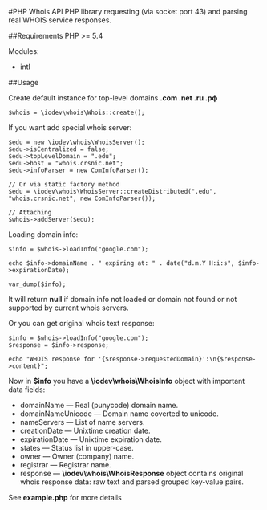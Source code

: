 #PHP Whois API
PHP library requesting (via socket port 43) and parsing real WHOIS service responses.

##Requirements
PHP >= 5.4

Modules:
- intl

##Usage

Create default instance for top-level domains __.com .net .ru .рф__
```
$whois = \iodev\whois\Whois::create();
```

If you want add special whois server:
```
$edu = new \iodev\whois\WhoisServer();
$edu->isCentralized = false;
$edu->topLevelDomain = ".edu";
$edu->host = "whois.crsnic.net";
$edu->infoParser = new ComInfoParser();

// Or via static factory method
$edu = \iodev\whois\WhoisServer::createDistributed(".edu", "whois.crsnic.net", new ComInfoParser());

// Attaching
$whois->addServer($edu);
```

Loading domain info:
```
$info = $whois->loadInfo("google.com");

echo $info->domainName . " expiring at: " . date("d.m.Y H:i:s", $info->expirationDate);

var_dump($info);
```
It will return __null__ if domain info not loaded or domain not found or not supported by current whois servers.

Or you can get original whois text response:
```
$info = $whois->loadInfo("google.com");
$response = $info->response;

echo "WHOIS response for '{$response->requestedDomain}':\n{$response->content}";
```

Now in __$info__ you have a __\iodev\whois\WhoisInfo__ object with important data fields:
- domainName — Real (punycode) domain name.
- domainNameUnicode — Domain name coverted to unicode.
- nameServers — List of name servers.
- creationDate — Unixtime creation date.
- expirationDate — Unixtime expiration date.
- states — Status list in upper-case.
- owner — Owner (company) name.
- registrar — Registrar name.
- response — __\iodev\whois\WhoisResponse__ object contains original whois response data: raw text and parsed grouped key-value pairs.


See __example.php__ for more details
